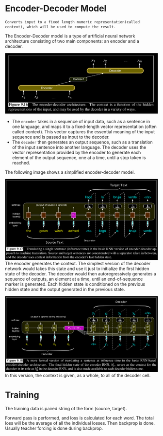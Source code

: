 # Encoder-Decoder Model
    Converts input to a fixed length numeric representation(called context), which will be used to compute the result.

The Encoder-Decoder model is a type of artificial neural network architecture consisting of two main components: an encoder and a decoder.

![alt text](image-13.png)
- The `encoder` takes in a sequence of input data, such as a sentence in one language, and maps it to a fixed-length vector representation (often called context). This vector captures the essential meaning of the input sequence and is passed as input to the decoder.
- The `decoder` then generates an output sequence, such as a translation of the input sentence into another language. The decoder uses the vector representation provided by the encoder to generate each element of the output sequence, one at a time, until a stop token is reached.

The following image shows a simplified encoder-decoder model.

![alt text](image-14.png)
The encoder generates the context. The simplest version of the decoder network would takes this state and use it just to initialize the first hidden state of the decoder. The decoder would then autoregressively generates a sequence of outputs, an element at a time, until an end-of-sequence marker is generated. Each hidden state is conditioned on the previous hidden state and the output generated in the previous state.

![alt text](image-15.png)
In this version, the context is given, as a whole, to all of the decoder cell.

# Training
The training data is paired string of the form (source, target).

Forward pass is performed, and loss is calculated for each word. The total loss will be the average of all the individual losses. Then backprop is done. Usually teacher forcing is done during backprop.

